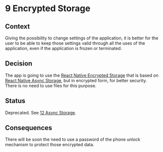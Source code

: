 <!--
© 2022-2023 Marco Bresciani

Copying and distribution of this file, with or without modification, are
permitted in any medium without royalty provided the copyright notice
and this notice are preserved.
This file is offered as-is, without any warranty.

SPDX-FileCopyrightText: 2022-2023 Marco Bresciani

SPDX-License-Identifier: FSFAP
-->
# 9 Encrypted Storage

## Context

Giving the possibility to change settings of the application, it is
better for the user to be able to keep those settings valid through all
the uses of the application, even if the application is frozen or
terminated.

## Decision

The app is going to use the
[React Native Encrypted Storage](https://github.com/emeraldsanto/react-native-encrypted-storage)
that is based on [React Native Async Storage](https://react-native-async-storage.github.io/async-storage/),
but in encrypted form, for better security.
There is no need to use files for this purpose.

## Status

Deprecated.
See [12 Async Storage](012-async-storage.md).

## Consequences

There will be soon the need to use a password of the phone unlock
mechanism to protect those encrypted data.
